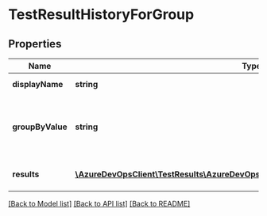 # TestResultHistoryForGroup

## Properties
Name | Type | Description | Notes
------------ | ------------- | ------------- | -------------
**displayName** | **string** | Display name of the group. | [optional] 
**groupByValue** | **string** | Name or Id of the group identifier by which results are grouped together. | [optional] 
**results** | [**\AzureDevOpsClient\TestResults\AzureDevOpsClient\TestResults\Model\TestCaseResult[]**](TestCaseResult.md) | List of results for GroupByValue | [optional] 

[[Back to Model list]](../README.md#documentation-for-models) [[Back to API list]](../README.md#documentation-for-api-endpoints) [[Back to README]](../README.md)


